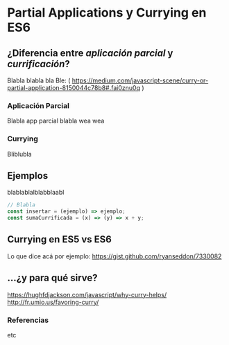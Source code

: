 # Partial Applications y Currying en ES6

## ¿Diferencia entre *aplicación parcial* y *currificación*? 
Blabla blabla bla 
Ble: ( https://medium.com/javascript-scene/curry-or-partial-application-8150044c78b8#.fai0znu0q )

### Aplicación Parcial
Blabla app parcial blabla wea wea

### Currying
Bliblubla

## Ejemplos
blablablalblabblaabl
```JavaScript
// Blabla
const insertar = (ejemplo) => ejemplo;
const sumaCurrificada = (x) => (y) => x + y;
```

## Currying en ES5 vs ES6
Lo que dice acá por ejemplo: https://gist.github.com/ryanseddon/7330082

## ...¿y para qué sirve?
https://hughfdjackson.com/javascript/why-curry-helps/
http://fr.umio.us/favoring-curry/

### Referencias
etc
